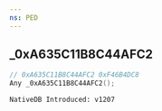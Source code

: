 ```yaml
---
ns: PED
---
```

## _0xA635C11B8C44AFC2

```c
// 0xA635C11B8C44AFC2 0xF46B4DC8
Any _0xA635C11B8C44AFC2();
```

```
NativeDB Introduced: v1207
```

